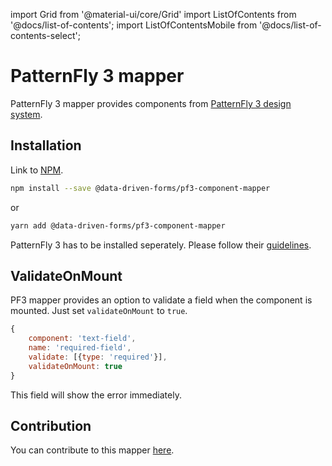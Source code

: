 import Grid from '@material-ui/core/Grid'
import ListOfContents from '@docs/list-of-contents';
import ListOfContentsMobile from '@docs/list-of-contents-select';

<Grid container item>

<ListOfContentsMobile file="mappers/pf3-component-mapper" />
<Grid item xs={12} md={10}>

# PatternFly 3 mapper

PatternFly 3 mapper provides components from [PatternFly 3 design system](https://www.patternfly.org/v3/).

## Installation

Link to [NPM](https://www.npmjs.com/package/@data-driven-forms/pf3-component-mapper).

```bash
npm install --save @data-driven-forms/pf3-component-mapper
```
or
```bash
yarn add @data-driven-forms/pf3-component-mapper
```

PatternFly 3 has to be installed seperately. Please follow their [guidelines](https://github.com/patternfly/patternfly-react/tree/patternfly-3#Setup).

## ValidateOnMount

PF3 mapper provides an option to validate a field when the component is mounted. Just set `validateOnMount` to `true`.

```jsx
{
    component: 'text-field',
    name: 'required-field',
    validate: [{type: 'required'}],
    validateOnMount: true
}
```

This field will show the error immediately.

## Contribution

You can contribute to this mapper [here](https://github.com/data-driven-forms/react-forms/tree/master/packages/pf3-component-mapper).

</Grid>
<Grid item xs={false} md={2}>
  <ListOfContents file="mappers/pf3-component-mapper" />
</Grid>
</Grid>
